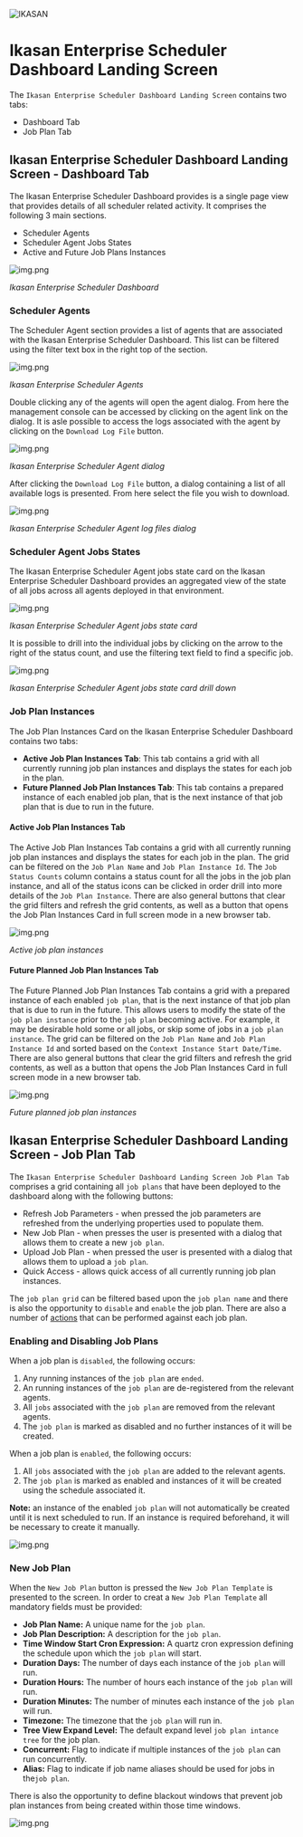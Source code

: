 ![IKASAN](../../../developer/docs/quickstart-images/Ikasan-title-transparent.png)

# Ikasan Enterprise Scheduler Dashboard Landing Screen
The `Ikasan Enterprise Scheduler Dashboard Landing Screen` contains two tabs:
- Dashboard Tab
- Job Plan Tab

## Ikasan Enterprise Scheduler Dashboard Landing Screen - Dashboard Tab
The Ikasan Enterprise Scheduler Dashboard provides is a single page view that provides details of all scheduler related activity. 
It comprises the following 3 main sections.
- Scheduler Agents
- Scheduler Agent Jobs States
- Active and Future Job Plans Instances

![img.png](../../images/scheduler-dashboard-view-active-instances.png)

*Ikasan Enterprise Scheduler Dashboard*

### Scheduler Agents
The Scheduler Agent section provides a list of agents that are associated with the Ikasan Enterprise Scheduler Dashboard. This list can be
filtered using the filter text box in the right top of the section.

![img.png](../../images/agent-card.png)

*Ikasan Enterprise Scheduler Agents*

Double clicking any of the agents will open the agent dialog. From here the management console can be accessed by clicking on the
agent link on the dialog. It is asle possible to access the logs associated with the agent by clicking on the `Download Log File` button.

![img.png](../../images/scheduler-dashboard-view-agent-details.png)

*Ikasan Enterprise Scheduler Agent dialog*

After clicking the `Download Log File` button, a dialog containing a list of all available logs is presented. From here select the
file you wish to download.

![img.png](../../images/scheduler-dashboard-view-agent-details-logs.png)

*Ikasan Enterprise Scheduler Agent log files dialog*

### Scheduler Agent Jobs States

The Ikasan Enterprise Scheduler Agent jobs state card on the Ikasan Enterprise Scheduler Dashboard provides an aggregated view
of the state of all jobs across all agents deployed in that environment.

![img.png](../../images/agent-job-state-card.png)

*Ikasan Enterprise Scheduler Agent jobs state card*

It is possible to drill into the individual jobs by clicking on the arrow to the right of the status count, and use the filtering
text field to find a specific job.

![img.png](../../images/agent-job-state-card-drill-down.png)

*Ikasan Enterprise Scheduler Agent jobs state card drill down*

### Job Plan Instances
The Job Plan Instances Card on the Ikasan Enterprise Scheduler Dashboard contains two tabs:
- **Active Job Plan Instances Tab**: This tab contains a grid with all currently running job plan instances and displays the states for each job in the plan.
- **Future Planned Job Plan Instances Tab**: This tab contains a prepared instance of each enabled job plan, that is the next instance of that job plan that is due to run in the future.

#### Active Job Plan Instances Tab
The Active Job Plan Instances Tab contains a grid with all currently running job plan instances and displays the states 
for each job in the plan. The grid can be filtered on the `Job Plan Name` and `Job Plan Instance Id`. The `Job Status Counts` 
column contains a status count for all the jobs in the job plan instance, and all of the status icons can be clicked in
order drill into more details of the `Job Plan Instance`. There are also general buttons that clear the grid filters and refresh
the grid contents, as well as a button that opens the Job Plan Instances Card in full screen mode in a new browser tab.

![img.png](../../images/active-job-plans.png)

*Active job plan instances*

#### Future Planned Job Plan Instances Tab

The Future Planned Job Plan Instances Tab contains a grid with a prepared instance of each enabled `job plan`, that is the next 
instance of that job plan that is due to run in the future. This allows users to modify the state of the `job plan instance`
prior to the `job plan` becoming active. For example, it may be desirable hold some or all jobs, or skip some of jobs in a `job plan instance`.
The grid can be filtered on the `Job Plan Name` and `Job Plan Instance Id` and sorted based on 
the `Context Instance Start Date/Time`. There are also general buttons that clear the grid filters and refresh
the grid contents, as well as a button that opens the Job Plan Instances Card in full screen mode in a new browser tab.

![img.png](../../images/future-planned-job-plan-instances.png)

*Future planned job plan instances*

## Ikasan Enterprise Scheduler Dashboard Landing Screen - Job Plan Tab
The `Ikasan Enterprise Scheduler Dashboard Landing Screen Job Plan Tab` comprises a grid containing all `job plans` that
have been deployed to the dashboard along with the following buttons:
- Refresh Job Parameters - when pressed the job parameters are refreshed from the underlying properties used to populate them.
- New Job Plan - when presses the user is presented with a dialog that allows them to create a new `job plan`.
- Upload Job Plan - when pressed the user is presented with a dialog that allows them to upload a `job plan`.
- Quick Access - allows quick access of all currently running job plan instances.

The `job plan grid` can be filtered based upon the `job plan name` and there is also the opportunity to `disable` and `enable` the 
job plan. There are also a number of [actions](./job-plans/job-plan-actions.md) that can be performed against each job plan.

### Enabling and Disabling Job Plans
When a job plan is `disabled`, the following occurs:
1. Any running instances of the `job plan` are `ended`.
2. An running instances of the `job plan` are de-registered from the relevant agents.
3. All `jobs` associated with the `job plan` are removed from the relevant agents.
4. The `job plan` is marked as disabled and no further instances of it will be created.

When a job plan is `enabled`, the following occurs:
1. All `jobs` associated with the `job plan` are added to the relevant agents.
2. The `job plan` is marked as enabled and instances of it will be created using the schedule associated it.

**Note:** an instance of the enabled `job plan` will not automatically be created until it is next scheduled to run. If 
an instance is required beforehand, it will be necessary to create it manually. 

![img.png](../../images/scheduler-dashboard-job-plan-tab.png)

### New Job Plan
When the `New Job Plan` button is pressed the `New Job Plan Template` is presented to the screen. In order to creat a
`New Job Plan Template` all mandatory fields must be provided:
- **Job Plan Name:** A unique name for the `job plan`.
- **Job Plan Description:** A description for the `job plan`.
- **Time Window Start Cron Expression:** A quartz cron expression defining the schedule upon which the `job plan` will start.
- **Duration Days:** The number of days each instance of the `job plan` will run.
- **Duration Hours:** The number of hours each instance of the `job plan` will run.
- **Duration Minutes:** The number of minutes each instance of the `job plan` will run.
- **Timezone:** The timezone that the `job plan` will run in.
- **Tree View Expand Level:** The default expand level `job plan intance tree` for the job plan.
- **Concurrent:** Flag to indicate if multiple instances of the `job plan` can run concurrently.
- **Alias:** Flag to indicate if job name aliases should be  used for jobs in the`job plan`.

There is also the opportunity to define blackout windows that prevent job plan instances from being created within those time windows.   

![img.png](../../images/new-job-plan-template.png)



